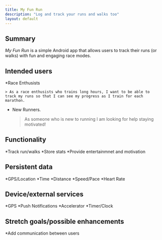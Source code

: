 ```yaml
---
title: My Fun Run
description: "Log and track your runs and walks too"
layout: default
---
```


## Summary

_My Fun Run_ is a simple Android app that allows users to track their runs (or walks) with fun and engaging race modes. 

## Intended users

*Race Enthusists 

    > As a race enthusists who trains long hours, I want to be able to track my runs so that I can see my progress as I train for each marathon.


* New Runners.

    > As someone who is new to running I am looking for help staying motivated!

## Functionality

*Track run/walks
*Store stats
*Provide entertainmnet and motivation 

## Persistent data

*GPS/Location
*Time
*Distance
*Speed/Pace
*Heart Rate
    
## Device/external services

*GPS
*Push Notifications
*Accelerator
*Timer/Clock

## Stretch goals/possible enhancements 

*Add communication between users 
